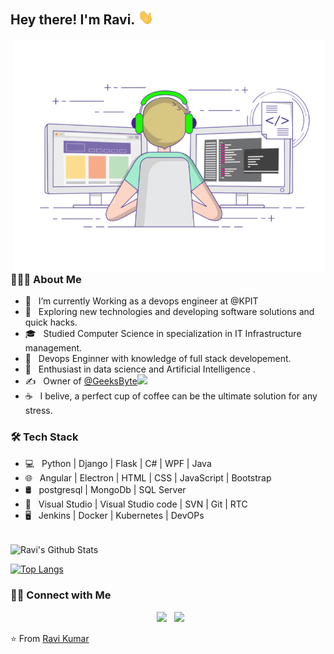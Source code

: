 <h2> Hey there! I'm Ravi. <img src="https://github.com/solankiravi/solankiravi/blob/main/Assets/Hi.gif" width="25"></h2>
<img align="right" alt="GIF" src="https://github.com/solankiravi/solankiravi/blob/main/Assets/coding.gif" width="500"/>

<h3> 👨🏻‍💻 About Me </h3>

- 🔭 &nbsp; I’m currently Working as a devops engineer at @KPIT
- 🤔 &nbsp; Exploring new technologies and developing software solutions and quick hacks.
- 🎓 &nbsp; Studied Computer Science in specialization in IT Infrastructure management.
- 💼 &nbsp; Devops Enginner with knowledge of full stack developement.
- 🌱 &nbsp; Enthusiast in data science and Artificial Intelligence .
- ✍️ &nbsp; Owner of <a href="https://www.youtube.com/channel/UCElB8X42691dD9R6xVTDLkw?view_as=subscriber"  rel="noopener noreferrer">@GeeksByte<img src="https://img.icons8.com/plasticine/100/000000/youtube.png" width="30" /></a>
- ☕ &nbsp; I belive, a perfect cup of coffee can be the ultimate solution for any stress. 


<h3>🛠 Tech Stack</h3>

- 💻 &nbsp; Python | Django | Flask  | C# | WPF | Java
- 🌐 &nbsp; Angular | Electron | HTML | CSS | JavaScript | Bootstrap 
- 🛢 &nbsp; postgresql | MongoDb | SQL Server
- 🔧 &nbsp; Visual Studio | Visual Studio code | SVN | Git | RTC
- 🖥 &nbsp; Jenkins | Docker | Kubernetes | DevOPs

<br>

<img align="center" src="https://github-readme-stats.vercel.app/api?username=solankiravi&include_all_commits=true&count_private=true&show_icons=true&line_height=20&title_color=7A7ADB&icon_color=2234AE&text_color=D3D3D3&bg_color=0,000000,130F40" alt="Ravi's Github Stats">

</br>

[![Top Langs](https://github-readme-stats.vercel.app/api/top-langs/?username=solankiravi&layout=compact&text_color=daf7dc&bg_color=151515)](https://github.com/solankiravi/github-readme-stats)


<h3> 🤝🏻 Connect with Me </h3>

<p align="center">
&nbsp; <a href="https://www.linkedin.com/in/ravikumar96/" target="_blank" rel="noopener noreferrer"><img src="https://img.icons8.com/plasticine/100/000000/linkedin.png" width="50" /></a>
&nbsp; <a href="mailto:ravikumarsinghsolanki@gmail.com" target="_blank" rel="noopener noreferrer"><img src="https://img.icons8.com/plasticine/100/000000/gmail.png"  width="50" /></a>
</p>

⭐️ From [Ravi Kumar](https://github.com/solankiravi/solankiravi)
